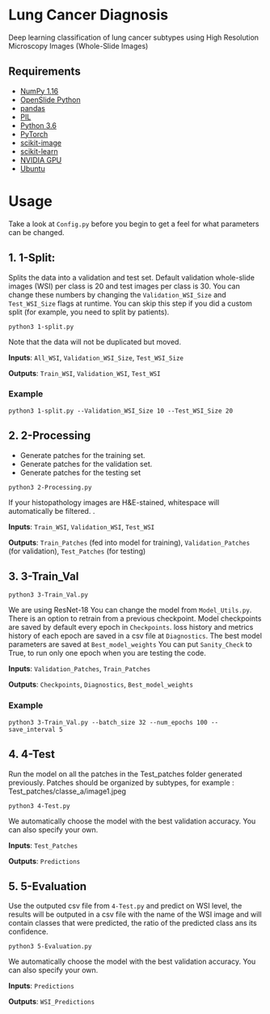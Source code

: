 # Lung Cancer Diagnosis
 
Deep learning classification of lung cancer subtypes using High Resolution Microscopy Images (Whole-Slide Images)

## Requirements

- [NumPy 1.16](https://numpy.org/)
- [OpenSlide Python](https://openslide.org/api/python/)
- [pandas](https://pandas.pydata.org/)
- [PIL](https://pillow.readthedocs.io/en/5.3.x/)
- [Python 3.6](https://www.python.org/downloads/release/python-360/)
- [PyTorch](https://pytorch.org/)
- [scikit-image](https://scikit-image.org/)
- [scikit-learn](https://scikit-learn.org/stable/install.html)
- [NVIDIA GPU](https://www.nvidia.com/en-us/)
- [Ubuntu](https://ubuntu.com/)

# Usage

Take a look at `Config.py` before you begin to get a feel for what parameters can be changed.

## 1. 1-Split:

Splits the data into a validation and test set. Default validation whole-slide images (WSI) per class is 20 and test images per class is 30. You can change these numbers by changing the `Validation_WSI_Size` and `Test_WSI_Size` flags at runtime. You can skip this step if you did a custom split (for example, you need to split by patients).

```
python3 1-split.py
```

Note that the data will not be duplicated but moved.

**Inputs**: `All_WSI`, `Validation_WSI_Size`, `Test_WSI_Size` 

**Outputs**: `Train_WSI`, `Validation_WSI`, `Test_WSI`

### Example
```
python3 1-split.py --Validation_WSI_Size 10 --Test_WSI_Size 20
```

## 2. 2-Processing

- Generate patches for the training set.
- Generate patches for the validation set.
- Generate patches for the testing set

```
python3 2-Processing.py
```
If your histopathology images are H&E-stained, whitespace will automatically be filtered. .

**Inputs**: `Train_WSI`, `Validation_WSI`, `Test_WSI`

**Outputs**: `Train_Patches` (fed into model for training), `Validation_Patches` (for validation), `Test_Patches` (for testing)

## 3. 3-Train_Val

```
python3 3-Train_Val.py
```

We are using ResNet-18 You can change the model from `Model_Utils.py`. There is an option to retrain from a previous checkpoint. Model checkpoints are saved by default every epoch in `Checkpoints`. loss history and metrics history of each epoch are saved in a csv file at `Diagnostics`. The best model parameters are saved at `Best_model_weights`
You can put `Sanity_Check` to True, to run only one epoch when you are testing the code.

**Inputs**: `Validation_Patches`, `Train_Patches`

**Outputs**: `Checkpoints`, `Diagnostics`, `Best_model_weights`

### Example
```
python3 3-Train_Val.py --batch_size 32 --num_epochs 100 --save_interval 5
```

## 4. 4-Test

Run the model on all the patches in the Test_patches folder generated previously.
Patches should be organized by subtypes, for example : Test_patches/classe_a/image1.jpeg

```
python3 4-Test.py
```

We automatically choose the model with the best validation accuracy. You can also specify your own. 

**Inputs**: `Test_Patches`

**Outputs**: `Predictions`

## 5. 5-Evaluation

Use the outputed csv file from `4-Test.py` and predict on WSI level, the results will be outputed in a csv file with the name of the WSI image and will contain classes that were predicted, the ratio of the predicted class ans its confidence.

```
python3 5-Evaluation.py
```

We automatically choose the model with the best validation accuracy. You can also specify your own. 

**Inputs**: `Predictions`

**Outputs**: `WSI_Predictions`